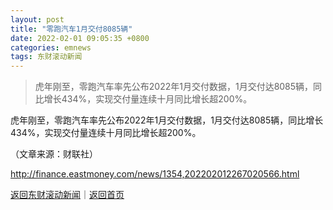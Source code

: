 ```yaml
---
layout: post
title: "零跑汽车1月交付8085辆"
date: 2022-02-01 09:05:35 +0800
categories: emnews
tags: 东财滚动新闻
---
```

> 虎年刚至，零跑汽车率先公布2022年1月交付数据，1月交付达8085辆，同比增长434%，实现交付量连续十月同比增长超200%。

<p>虎年刚至，零跑汽车率先公布2022年1月交付数据，1月交付达8085辆，同比增长434%，实现交付量连续十月同比增长超200%。 </p><p class="em_media">（文章来源：财联社）</p>

<http://finance.eastmoney.com/news/1354,202202012267020566.html>

[返回东财滚动新闻](//finews.withounder.com/emnews/)｜[返回首页](//finews.withounder.com/)